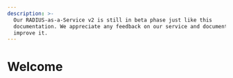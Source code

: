 ```yaml
---
description: >-
  Our RADIUS-as-a-Service v2 is still in beta phase just like this
  documentation. We appreciate any feedback on our service and documentation to
  improve it.
---
```


# Welcome

